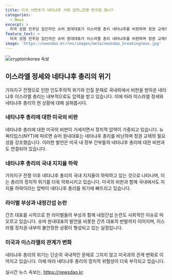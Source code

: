 ```yaml
---
title: 미국 사면초가 네타냐후 사퇴 압박…전쟁 변곡점 맞나?
categories:
  - News
excerpt: >
  미국 상원 민주당 일인자인 슈머 원대대표가 이스라엘 총리 네타냐후를 비판하며 정권 교체의 필요성을 강조했다. 또한, 미국 대통령 바이든도 네타냐후에 대한 비판을 공개했고, 내부 여론 악화로 네타냐후 총리에 대한 압박이 높아지고 있다. 네타냐후의 인질 협상 불성공으로 인한 내부 비판이 증폭되고, 정치적 라이벌인 간츠 대표의 부상과 외부 압력으로 네타냐후 총리의 입지가 불안해지고 있다. 미국 내에서도 이스라엘 정부에 대한 비판이 고조되며, 네타냐후 총리의 인기가 하락하고 있다.
feature_text: >
  미국 상원 민주당 일인자인 슈머 원대대표가 이스라엘 총리 네타냐후를 비판하며 정권 교체의 필요성을 강조했다. 또한, 미국 대통령 바이든도 네타냐후에 대한 비판을 공개했고, 내부 여론 악화로 네타냐후 총리에 대한 압박이 높아지고 있다. 네타냐후의 인질 협상 불성공으로 인한 내부 비판이 증폭되고, 정치적 라이벌인 간츠 대표의 부상과 외부 압력으로 네타냐후 총리의 입지가 불안해지고 있다. 미국 내에서도 이스라엘 정부에 대한 비판이 고조되며, 네타냐후 총리의 인기가 하락하고 있다.
image: 'https://newsdao.kr/res/images/meta/newsdao_breakingnews.jpg'
---
```


<p><img src="https://newsdao.kr/res/images/meta/newsdao_breakingnews.jpg" alt="cryptoinkorea 속보" /></p>

<h2 data-ke-size="size26">이스라엘 정세와 네타냐후 총리의 위기</h2>

<p data-ke-size="size16">가자지구 전쟁으로 인한 인도주의적 위기와 인질 문제로 국내외에서 비판을 받아온 네타냐후 이스라엘 총리는 내부적으로도 압력을 받고 있습니다. 이에 따라 이스라엘 정세와 네타냐후 총리의 현 상황에 대해 살펴봅시다.</p>

<h3>네타냐후 총리에 대한 미국의 비판</h3>

<p data-ke-size="size16">네타냐후 총리에 대한 미국의 비판이 거세지면서 정치적 압력이 가중되고 있습니다. 뉴욕타임스(NYT)에 따르면 슈머 원내대표는 네타냐후 총리를 비난하며 정권 교체의 필요성을 강조했습니다. 이러한 발언은 미국 내 정부 간부들의 네타냐후 총리에 대한 비판과도 연결되어 있습니다.</p>

<h3>네타냐후 총리의 국내 지지율 하락</h3>

<p data-ke-size="size16">가자지구 전쟁 이후 네타냐후 총리의 국내 지지율이 하락하고 있는 것으로 나타나며, 이는 총리의 정치적 위기를 더욱 악화시키고 있습니다. 미국의 비판과 함께 국내에서도 지지율 하락이라는 압박이 네타냐후 총리를 위기에 빠뜨리고 있습니다.</p>

<h3>라이벌 부상과 내정간섭 논란</h3>

<p data-ke-size="size16">간츠 대표를 시작으로 한 라이벌들의 부상과 함께 내정간섭 논란도 사회적인 이슈로 떠오르고 있습니다. 슈머 원내대표의 발언을 비롯한 간츠 대표의 반발까지 이어지며, 이스라엘 정치권 내부의 불안정한 상황이 형성되고 있는 실정입니다.</p>

<h3>미국과 이스라엘의 관계가 변화</h3>

<p data-ke-size="size16">네타냐후 총리의 위기는 단순히 국내적인 문제로 그치지 않고 미국과의 관계 변화로 이어지고 있습니다. 이에 따라 네타냐후 총리의 정치적 위험성이 더욱 부각되고 있습니다.</p>
실시간 뉴스 속보는, <a href="https://newsdao.kr" rel="dofollow">https://newsdao.kr</a>


